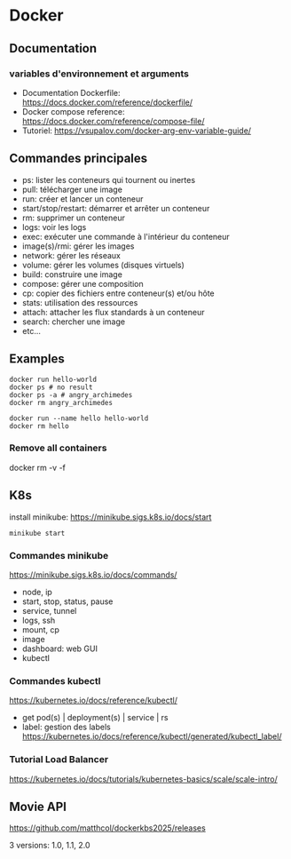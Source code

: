 # Docker

## Documentation

### variables d'environnement et arguments
- Documentation Dockerfile: https://docs.docker.com/reference/dockerfile/
- Docker compose reference: https://docs.docker.com/reference/compose-file/
- Tutoriel: https://vsupalov.com/docker-arg-env-variable-guide/

## Commandes principales
- ps: lister les conteneurs qui tournent ou inertes
- pull: télécharger une image
- run: créer et lancer un conteneur
- start/stop/restart: démarrer et arrêter un conteneur
- rm: supprimer un conteneur
- logs: voir les logs
- exec: exécuter une commande à l'intérieur du conteneur
- image(s)/rmi: gérer les images
- network: gérer les réseaux
- volume: gérer les volumes (disques virtuels)
- build: construire une image
- compose: gérer une composition
- cp: copier des fichiers entre conteneur(s) et/ou hôte
- stats: utilisation des ressources
- attach: attacher les flux standards à un conteneur
- search: chercher une image
- etc...

## Examples
```
docker run hello-world
docker ps # no result
docker ps -a # angry_archimedes
docker rm angry_archimedes
```

```
docker run --name hello hello-world
docker rm hello
```

### Remove all containers
docker rm -v -f 


## K8s

install minikube:
https://minikube.sigs.k8s.io/docs/start

```
minikube start
```

### Commandes minikube
https://minikube.sigs.k8s.io/docs/commands/
- node, ip
- start, stop, status, pause
- service, tunnel
- logs, ssh
- mount, cp
- image
- dashboard: web GUI
- kubectl

### Commandes kubectl
https://kubernetes.io/docs/reference/kubectl/

- get pod(s) | deployment(s) | service | rs
- label: gestion des labels
https://kubernetes.io/docs/reference/kubectl/generated/kubectl_label/

### Tutorial Load Balancer
https://kubernetes.io/docs/tutorials/kubernetes-basics/scale/scale-intro/

## Movie API
https://github.com/matthcol/dockerkbs2025/releases

3 versions: 1.0, 1.1, 2.0

